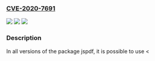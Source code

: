 ### [CVE-2020-7691](https://cve.mitre.org/cgi-bin/cvename.cgi?name=CVE-2020-7691)
![](https://img.shields.io/static/v1?label=Product&message=jspdf&color=blue)
![](https://img.shields.io/static/v1?label=Version&message=%3E%3D%200%20&color=brighgreen)
![](https://img.shields.io/static/v1?label=Vulnerability&message=Cross-site%20Scripting%20(XSS)&color=brighgreen)

### Description

In all versions of the package jspdf, it is possible to use <<script>script> in order to go over the filtering regex.

### POC

#### Reference
- https://snyk.io/vuln/SNYK-JS-JSPDF-568273
- https://snyk.io/vuln/SNYK-JAVA-ORGWEBJARS-575255
- https://snyk.io/vuln/SNYK-JAVA-ORGWEBJARSBOWERGITHUBMRRIO-575254
- https://snyk.io/vuln/SNYK-JAVA-ORGWEBJARSBOWER-575253
- https://snyk.io/vuln/SNYK-JAVA-ORGWEBJARSNPM-575252

#### Github
No GitHub POC found.

